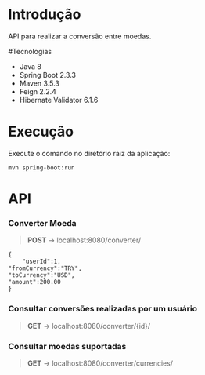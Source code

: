 # Introdução
API para realizar a conversão entre moedas.

#Tecnologias
- Java 8
- Spring Boot 2.3.3
- Maven 3.5.3
- Feign 2.2.4
- Hibernate Validator 6.1.6

# Execução

Execute o comando no diretório raiz da aplicação:

    mvn spring-boot:run

# API

### Converter Moeda

>**POST**  -> localhost:8080/converter/

    {
    	"userId":1,
    "fromCurrency":"TRY",
    "toCurrency":"USD",
    "amount":200.00
    }

### Consultar conversões realizadas por um usuário

>**GET** -> localhost:8080/converter/{id}/

### Consultar moedas suportadas

>**GET** -> localhost:8080/converter/currencies/
